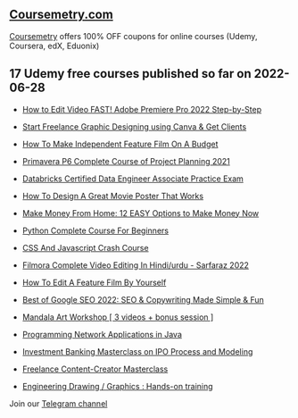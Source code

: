 ## [**Coursemetry.com**](https://coursemetry.com/)

[Coursemetry](https://coursemetry.com/) offers 100% OFF coupons for online courses (Udemy, Coursera, edX, Eduonix)

## **17 Udemy free courses published so far on 2022-06-28**

* [How to Edit Video FAST! Adobe Premiere Pro 2022 Step-by-Step](https://coursemetry.com/how-to-edit-video-fast-adobe-premiere-pro-2022-step-by-step/)

* [Start Freelance Graphic Designing using Canva & Get Clients](https://coursemetry.com/start-freelance-graphic-designing-using-canva-get-clients/)

* [How To Make Independent Feature Film On A Budget](https://coursemetry.com/how-to-make-independent-feature-film-on-a-budget/)

* [Primavera P6 Complete Course of Project Planning 2021](https://coursemetry.com/primavera-p6-complete-course-of-project-planning-2021/)

* [Databricks Certified Data Engineer Associate Practice Exam](https://coursemetry.com/databricks-certified-data-engineer-associate-practice-exam/)

* [How To Design A Great Movie Poster That Works](https://coursemetry.com/how-to-design-a-great-movie-poster-that-works/)

* [Make Money From Home: 12 EASY Options to Make Money Now](https://coursemetry.com/make-money-from-home-12-easy-options-to-make-money-now/)

* [Python Complete Course For Beginners](https://coursemetry.com/python-complete-course-for-beginners/)

* [CSS And Javascript Crash Course](https://coursemetry.com/css-and-javascript-crash-course/)

* [Filmora Complete Video Editing In Hindi/urdu - Sarfaraz 2022](https://coursemetry.com/filmora-complete-video-editing-in-hindi-urdu-sarfaraz-2022/)

* [How To Edit A Feature Film By Yourself](https://coursemetry.com/how-to-edit-a-feature-film-by-yourself/)

* [Best of Google SEO 2022: SEO & Copywriting Made Simple & Fun](https://coursemetry.com/best-of-google-seo-2022-seo-copywriting-made-simple-fun/)

* [Mandala Art Workshop [ 3 videos + bonus session ]](https://coursemetry.com/mandala-art-workshop-3-videos-bonus-session/)

* [Programming Network Applications in Java](https://coursemetry.com/programming-network-applications-in-java/)

* [Investment Banking Masterclass on IPO Process and Modeling](https://coursemetry.com/investment-banking-masterclass-on-ipo-process-and-modeling/)

* [Freelance Content-Creator Masterclass](https://coursemetry.com/freelance-content-creator-masterclass/)

* [Engineering Drawing / Graphics : Hands-on training](https://coursemetry.com/engineering-drawing-graphics-hands-on-training/)


Join our [Telegram channel](https://t.me/coursemetry)